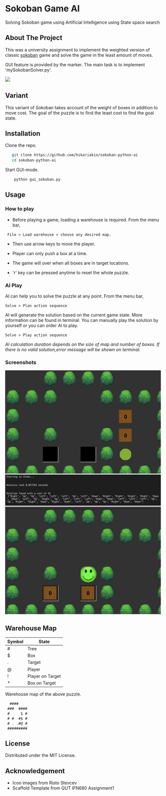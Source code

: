 # Sokoban Game AI

Solving Sokoban game using Artificial Intelligence using State space search

<!-- ABOUT THE PROJECT -->
## About The Project
<!-- screenshot -->

This was a university assignment to implement the weighted version of classic [sokoban](https://en.wikipedia.org/wiki/Sokoban) game and solve the game in the least amount of moves.

GUI feature is provided by the marker. The main task is to implement 'mySokobanSolver.py'.

![](https://upload.wikimedia.org/wikipedia/commons/4/4b/Sokoban_ani.gif)


## Variant
<!-- variant -->

This variant of Sokoban takes account of the weight of boxes in addition to move cost. The goal of the puzzle is to find the least cost to find the goal state.

## Installation
<!-- installation -->

Clone the repo.

```sh
   git clone https://github.com/hikariakio/sokoban-python-ai
   cd sokoban-python-ai
   ```
   
Start GUI-mode.

```sh
    python gui_sokoban.py
```

## Usage
<!-- usage -->

### How to play

* Before playing a game, loading a warehouse is required.  From the menu bar,
```
 File > Load warehouse > choose any desired map.
```
* Then use arrow keys to move the player. 

* Player can only push a box at a time. 

* The game will over when all boxes are in target locations.

* 'r' key can be pressed anytime to reset the whole puzzle.


### AI Play

AI can help you to solve the puzzle at any point. From the menu bar,

```
Solve > Plan action sequence
```

AI will generate the solution based on the current game state. More information can be found in terminal. You can manually play the solution by yourself or you can order AI to play.

```
Solve > Play action sequence
```

*AI calculation duration depends on the size of map and number of boxes. If there is no valid solution,error message will be shown on terminal.*

### Screenshots

![initial-state](images/ss/gameplay1.png)
![terminal1](images/ss/terminal1.png)
![goal-state](images/ss/gameplay2.png)


## Warehouse Map

| Symbol       | State      |
| ---          | -----      | 
|#|Tree
|$|Box
|.|Target
|@|Player
|!|Player on Target
|*|Box on Target

Warehouse map of the above puzzle.

```
  ####
 ###  ####
 #     $ #
 # #  #$ #
 # . .#@ #
 #########
 ```

 <!-- LICENSE -->
## License

Distributed under the MIT License.

## Acknowledgement

* Icon images from Risto Stevcev
* Scaffold Template from QUT IFN680 Assignment1